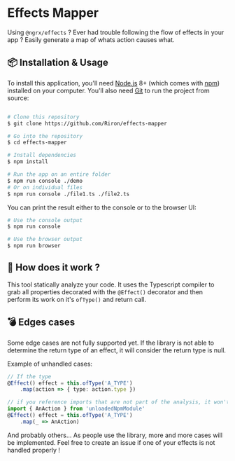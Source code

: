 # Effects Mapper

Using `@ngrx/effects` ? Ever had trouble following the flow of effects in your
app ? Easily generate a map of whats action causes what.

## 📦 Installation & Usage

To install this application, you'll need
[Node.js](https://nodejs.org/en/download/) 8+ (which comes with
[npm](http://npmjs.com)) installed on your computer. You'll also need [Git](https://git-scm.com) to run the project from source:

```bash

# Clone this repository
$ git clone https://github.com/Riron/effects-mapper

# Go into the repository
$ cd effects-mapper

# Install dependencies
$ npm install

# Run the app on an entire folder
$ npm run console ./demo
# Or on individual files
$ npm run console ./file1.ts ./file2.ts
```

You can print the result either to the console or to the browser UI:

```bash
# Use the console output
$ npm run console

# Use the browser output
$ npm run browser
```



## 🔬 How does it work ?

This tool statically analyze your code. It uses the Typescript compiler
to grab all properties decorated with the `@Effect()` decorator and then perform its work on it's `ofType()` and return call.

## 💣 Edges cases

Some edge cases are not fully supported yet. If the library is not able to
determine the return type of an effect, it will consider the return type is
null.

Example of unhandled cases:

```typescript
// If the type
@Effect() effect = this.ofType('A_TYPE')
	.map(action => { type: action.type })

// if you reference imports that are not part of the analysis, it won't be possible to guess the action type
import { AnAction } from 'unloadedNpmModule'
@Effect() effect = this.ofType('A_TYPE')
	.map(_ => AnAction)
```

And probably others... As people use the library, more and more cases
will be implemented. Feel free to create an issue if one of your effects is not
handled properly !
